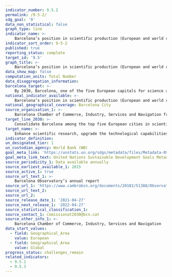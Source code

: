 ```yaml
---
indicator_number: 9.5.2
permalink: /9-5-2/
sdg_goal: '9'
data_non_statistical: false
graph_type: line
indicator_name: >-
    Barcelona’s position in scientific production (European and world ranking)
indicator_sort_order: 9-5-2
published: true
reporting_status: complete
target_id: '9.5'
graph_title: >-
    Barcelona’s position in scientific production (European and world ranking)
data_show_map: false
computation_units: Total Number
data_disaggregation_information:
barcelona_target: >-
    By 2030, Barcelona, one of the five European capitals for science and innovation
national_indicator_available: >-
    Barcelona’s position in scientific production (European and world ranking)
national_geographical_coverage: Barcelona City
source_organisation_1: >-
    Barcelona Chamber of Commerce, Industry, Services and Navigation from SCI (Science Citation Index)
target_line_2030: >-
    Consolidate Barcelona among the top five European cities in scientific production
target_name: >-
    Enhance scientific research, upgrade the technological capabilities of industrial sectors in all countries, in particular developing countries, including the fostering of innovation and substantially increasing, by 2030, the number of research and development workers per one million people, as well as public and private research and development spending
indicator_definition:
un_designated_tier: 1
un_custodian_agency: World Bank (WB)
goal_meta_link: 'https://unstats.un.org/sdgs/metadata/files/Metadata-09-05-02.pdf'
goal_meta_link_text: United Nations Sustainable Development Goals Metadata (pdf 894kB)
source_periodicity_1: Data available annually
source_earliest_available_1: 2015
source_active_1: true
source_url_text_1: >-
    Barcelona Observatory’s annual report
source_url_1: 'https://www.cambrabcn.org/documents/20182/51388/Observatori+2022_cat_interactiu.pdf/8019e340-f08b-38e9-2634-82df6f6fb956'
source_url_text_2: 
source_url_2: 
source_release_date_1: '2021-04-27'
source_next_release_1: '2022-04-27'
source_statistical_classification_1: 
source_contact_1: comissionat2030@bcn.cat
source_other_info_1: >-
    Barcelona Chamber of Commerce, Industry, Services and Navigation
data_start_values:
  - field: Geographical_Area
    value: European
  - field: Geographical_Area
    value: Global
progress_status: challenges_remain
related_indicators:
  - 9.5.1
  - 9.5.3
---
```

